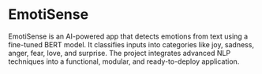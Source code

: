 # EmotiSense
EmotiSense is an AI-powered app that detects emotions from text using a fine-tuned BERT model. It classifies inputs into categories like joy, sadness, anger, fear, love, and surprise. The project integrates advanced NLP techniques into a functional, modular, and ready-to-deploy application.
